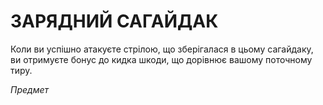 ﻿# ЗАРЯДНИЙ САГАЙДАК

Коли ви успішно атакуєте стрілою, що зберігалася в цьому сагайдаку, ви отримуєте бонус до кидка шкоди, що дорівнює вашому поточному тиру.

*Предмет*